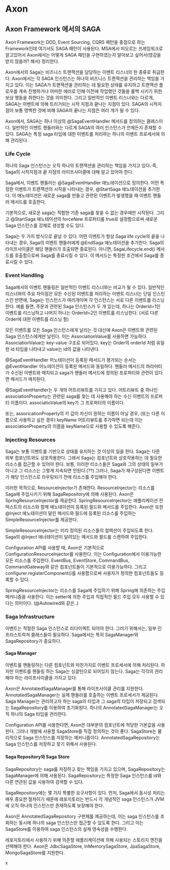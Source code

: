 # Axon



## Axon Framework 에서의 SAGA

Axon Framework는 DDD, Event Sourcing, CQRS 패턴을 중점으로 하는 Framework인데 여기서도 SAGA 패턴이 사용된다. MSA에서 떠오르는 프레임워크로 알고있어서 Axon에서는 어떻게 SAGA 패턴을 구현하였는지 알아보고 싶어서(영감을 받지 않을까? 해서) 정리한다.



Axon에서의 Saga는 비즈니스 트랜잭션을 담당하는 이벤트 리스너의 한 종류로 취급한다. Axon에서는 각 SAGA 인스턴스는 하나의 비즈니스 트랜잭션을 관리하는 책임을 가지고 있다. 이는 SAGA가 트랜잭션을 관리하는 데 필요한 상태를 유지하고 트랜잭션 플로우를 계속 진행하거나 어떠한 에러로 인해 이전에 작업했던 것들을 롤백 시키기 위한 보상 행동을 취한다는 것을 의미한다. 그리고 일반적인 이벤트 리스너와는 다르게, SAGA는 이벤트에 의해 트리거되는 시작 지점과 끝나는 지점이 있다. SAGA의 시적지점이 보통 명백한 것에 비해 SAGA의 끝나는 지점은 여러 개가 될 수 있다.



Axon에서, SAGA는 하나 이상의 @SagaEventHandler 메서드를 정의하는 클래스이다. 일반적인 이벤트 핸들러와는 다르게 SAGA의 여러 인스턴스가 언제든지 존재할 수 있다. SAGA는 특정 saga 타입에 대한 이벤트를 처리하는 하나의 이벤트 프로세서에 의해 관리된다.



### Life Cycle

하나의 Saga 인스턴스는 오직 하나의 트랜잭션을 관리하는 책임을 가지고 있다. 즉, Saga의 시작지점과 끝 지점의 라이프사이클에 대해 알고 있어야 한다.

Saga에서, 이벤트 핸들러는 @SagaEventHandler 애노테이션으로 정의한다. 어떤 특정한 이벤트가 트랜잭션의 시작을 나타내는 경우, @StartSaga 애노테이션을 추가한다. 이 애노테이션은 새로운 saga를 만들고 관련된 이벤트가 발생했을 때 이벤트 핸들러 메서드를 호출한다. 

기본적으로, 새로운 saga는 적합한 기존 saga를 찾을 수 없는 경우에만 시작된다. 그리고 @StartSaga 애노테이션의 forceNew 프로퍼티를 true로 설정함으로써 새로운 Saga 인스턴스를 강제로 생성할 수도 있다. 

Saga는 두 가지 방식으로 끝날 수 있다. 어떤 이벤트가 항상 Saga life cycle의 끝을 나타내는 경우, Saga의 이벤트 핸들러에게 @EndSaga 애노테이션을 추가한다. Saga의 라이프사이클은 해당 핸들러가 호출되면 종료된다. 아니면, SagaLifecycle.end() 메서드를 호출함으로써 Saga를 종료시킬 수 있다. 이 메서드는 특정한 조건에서 Saga를 종료시킬 수 있다.





### Event Handling

Saga에서의 이벤트 핸들링은 일반적인 이벤트 리스너와는 비교가 될 수 있다. 일반적인 리스너와의 주요 차이점은 모든 수신된 이벤트를 처리하는 이벤트 리스너는 단일 인스턴스인 반면에, Saga는 인스턴스가 여러개이며 각 인스턴스는 서로 다른 이벤트를 리스닝한다. 예를 들면, 주문과 관련된 Saga 인스턴스가 두 개 있는데, 하나는 OrderId=1인 이벤트를 리스닝하고 나머지 하나는 OrderId=2인 이벤트를 리스닝한다. (서로 다른 Order에 대한 이벤트를 리스닝 함)

모든 이벤트를 모든 Saga 인스턴스에게 날리는 것 대신에 Axon은 이벤트와 관련된 Saga 인스턴스에게만 날린다. 이는 AssociationValue를 사용하면 가능하다. AssociationValue는 key-value 구조로 되어있다. key는 Order의 orderId 처럼 유일한 id 타입을 나타내고 value는 id의 값을 나타낸다.

@SagaEventHandler 어노테이션이 등록된 메서드가 평가되는 순서는 @EventHandler 어노테이션이 등록된 메서드와 동일하다. 핸들러 메서드의 파라미터가 수신된 이벤트와 매치되고 saga가 핸들러 메서드에 정의된 프로퍼티와 관련이 있다면 메서드가 매치된다.

@SagaEventHandler는 두 개의 어트리뷰트를 가지고 있다. 어트리뷰트 중 하나인 associationProperty는 관련된 saga를 찾는 데 사용해야 하는 수신 이벤트의 프로퍼티 이름이다. associatioValue의 key가 그 프로퍼티의 이름이다. 

또는, assoricationProperty의 키 값이 자신이 원하는 이름이 아닐 경우, (또는 다른 이름으로 사용하고 싶은 경우) keyName 어트리뷰트를 추가하면 되는데 이는 associationProperty의 이름을 keyName으로 사용할 수 있도록 해준다.





### Injecting Resources

Saga는 보통 이벤트를 기반으로 상태를 유지하는 것 이상의 일을 한다. Saga는 다른 외부 컴포넌트와도 상호작용한다. 그래서 Saga는 컴포넌트와 상호작용하는 데 필요한 리소스를 접근할 수 있어야 한다. 보통, 이러한 리소스들은 Saga와 그의 상태의 일부가 아니고  그 리소스는 그렇게 지속되면 안된다.(??) 그러나, Saga가 재구성된다면 이벤트가 해당 인스턴스로 라우팅되기 전에 리소스를 주입해야 한다.

이러한 목적으로, ResourceInjector가 존재한다. ResourceInjector는 리소스를 Saga에 주입시키기 위해 SagaRepository에 의해 사용된다. Axon은 SpringResourceInjector를 제공한다. SpringResourceInjector는 애플리케이션 컨텍스트의 리소스와 함께 애노테이션이 등록된 필드와 메서드를 주입한다. Axon은 또한 @Inject 애노테이션이 달린 메서드와 필드에 등록된 리소스를 주입하는 SimpleResourceInjector를 제공한다.

SimpleResourceInjector는 미리 정의된 리소스들의 컬렉션이 주입되도록 한다. Saga의 @Inject 애너테이션이 달려있는 메서드와 필드를 스캔하여 주입한다.

Configuration API를 사용할 때, Axon은 기본적으로 ConfigurationResourceInjector를 사용한다. 이는 Configuration에서 이용가능한 모든 리소스를 주입한다. EventBus, EventStore, CommandBus, CommandGateway와 같은 컴포넌트들이 기본적으로 이용가능하다. 그리고 configurer.registerComponent()를 사용함으로써 사용자가 정의한 컴포넌트들도 등록할 수 있다.

SpringResourceInjector는 리소스를 Saga에 주입하기 위해 Spring에 의존하는 주입 메커니즘을 사용한다. 이는 setter에 의한 주입과 직접적인 필드 주입 모두 사용할 수 있다는 의미이다. (@Autowired와 같은..)





### Saga Infrastructure

이벤트는 적절한 Saga 인스턴스로 리다이렉트 되어야 한다. 그러기 위해서는, 일부 인프라스트럭쳐 클래스들이 필요하다. Saga에서는 특히 SagaManager와 SagaRepository가 중요하다.





#### Saga Manager

이벤트를 핸들링하는 다른 컴포넌트와 마찬가지로 이벤트 프로세서에 의해 처리된다. 하지만 이벤트를 핸들링 하는 Saga는 싱글턴으로 되어있지 않는다. Saga는 각각의 관리해야 하는 라이프사이클을 가지고 있다. 

Axon은 AnnotatedSagaManager를 통해 라이프사이클 관리를 지원한다. AnnotatedSagaManager는 실제 핸들러를 호출하는 이벤트 프로세서가 제공된다. Saga Manager는 관리하고자 하는 saga의 타입과 그 saga의 타입이 저장되고 검색되는 SagaRepository를 이용하여 초기화된다. 하나의 AnnotatedSagaManager는 오직 하나의 Saga 타입을 관리한다.

Configuration API를 사용한다면, Axon은 대부분의 컴포넌트에 적당한 기본값을 사용한다. 그러나 개발에 사용할 SagaStore를 직접 정의하는 것이 좋다. SagaStore는 물리적으로 Saga 인스턴스를 저장하는 매커니즘이다. AnnotatedSagaRepository는 Saga 인스턴스를 저장하고 찾기 위해서 사용된다.



#### Saga Repository와 Saga Store

SagaRepository는 saga를 저장하고 찾는 책임을 가지고 있으며, SagaRepository는 SagaManager에 의해 사용된다. SagaRepository는 특정한 Saga 인스턴스를 id와 다른 연관된 값을 사용하여 검색할 수 있다.

SagaRepository에는 몇 가지 특별한 요구사항이 있다. 먼저, Saga에서 동시성 처리는 매우 중요한 절차이기 때문에 레포지토리는 반드시 각 개념적인 saga 인스턴스가 JVM에 오직 하나의 인스턴스만 존재하도록 보장해야 한다.

Axon은 AnnotatedSagaRepository 구현체를 제공하는데, 이는 saga 인스턴스를 조회하는 동시에 하나의 saga 인스턴스만 접근할 수 있도록 한다. 그리고 이는 SagaStore를 이용하여 saga 인스턴스의 실제 영속성을 수행한다.

레포지토리에서 사용하기 위해 의존할 애플리케이션에 의해 사용되는 스토리지 엔진을 선택해야 한다. Axon은 JdbcSagaStore, InMemorySagaStore, JpaSagaStore, MongoSagaStore를 지원한다. 

x
